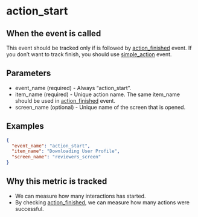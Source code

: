 # action_start

## When the event is called

This event should be tracked only if is followed by [action_finished](action_finished.md) event. If you don’t want to track finish, you should use [simple_action](simple_action.md) event.

## Parameters

- event_name (required) - Always “action_start”.
- item_name (required) - Unique action name. The same item_name should be used in [action_finished](action_finished.md) event.
- screen_name (optional) - Unique name of the screen that is opened.

## Examples

```json
{
  "event_name": "action_start",
  "item_name": "Downloading User Profile",
  "screen_name": "reviewers_screen"
}
```

## Why this metric is tracked

- We can measure how many interactions has started.
- By checking [action_finished](action_finished.md), we can measure how many actions were successful.
